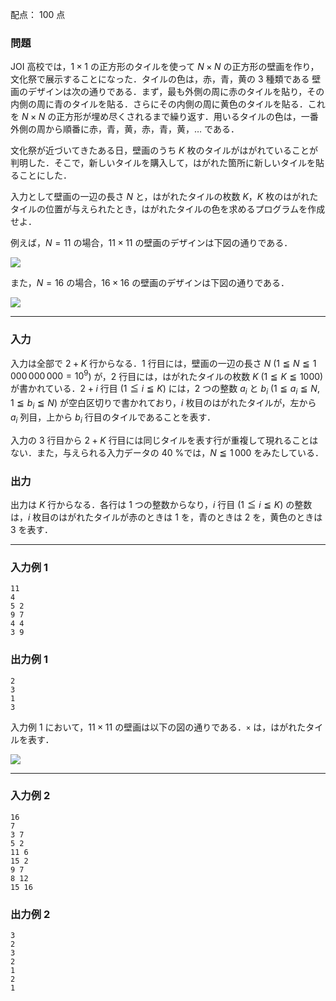 配点： $100$ 点

### 問題
JOI 高校では，$1 \times 1$ の正方形のタイルを使って $N \times N$ の正方形の壁画を作り，文化祭で展示することになった．タイルの色は，赤，青，黄の $3$ 種類である 壁画のデザインは次の通りである．まず，最も外側の周に赤のタイルを貼り，その内側の周に青のタイルを貼る．さらにその内側の周に黄色のタイルを貼る．これを $N \times N$ の正方形が埋め尽くされるまで繰り返す．用いるタイルの色は，一番外側の周から順番に赤，青，黄，赤，青，黄，$\ldots$ である．

文化祭が近づいてきたある日，壁画のうち $K$ 枚のタイルがはがれていることが判明した．そこで，新しいタイルを購入して，はがれた箇所に新しいタイルを貼ることにした．

入力として壁画の一辺の長さ $N$ と，はがれたタイルの枚数 $K$，$K$ 枚のはがれたタイルの位置が与えられたとき，はがれたタイルの色を求めるプログラムを作成せよ．

例えば，$N = 11$ の場合，$11 \times 11$ の壁画のデザインは下図の通りである．

![](https://img.atcoder.jp/joi2011yo/2011-yo-t3-fig01.png)

また，$N = 16$ の場合，$16 \times 16$ の壁画のデザインは下図の通りである．

![](https://img.atcoder.jp/joi2011yo/2011-yo-t3-fig02.png)

---

### 入力
入力は全部で $2 + K$ 行からなる．$1$ 行目には，壁画の一辺の長さ $N$ ($1 \leqq N \leqq 1\,000\,000\,000 = 10^9$) が，$2$ 行目には，はがれたタイルの枚数 $K$ ($1 \leqq K \leqq 1000$) が書かれている．$2 + i$ 行目 ($1 \leqq i \leqq K$) には，$2$ つの整数 $a_i$ と $b_i$ ($1 \leqq a_i \leqq N, 1 \leqq b_i \leqq N$) が空白区切りで書かれており，$i$ 枚目のはがれたタイルが，左から $a_i$ 列目，上から $b_i$ 行目のタイルであることを表す．

入力の $3$ 行目から $2 + K$ 行目には同じタイルを表す行が重複して現れることはない．また，与えられる入力データの $40$ %では，$N \leqq 1\,000$ をみたしている．

### 出力
出力は $K$ 行からなる．各行は $1$ つの整数からなり，$i$ 行目 ($1 \leqq i \leqq K$) の整数は，$i$ 枚目のはがれたタイルが赤のときは $1$ を，青のときは $2$ を，黄色のときは $3$ を表す．

---

### 入力例 1
~~~
11
4
5 2
9 7
4 4
3 9
~~~

### 出力例 1
~~~
2
3
1
3
~~~

入力例 $1$ において，$11 \times 11$ の壁画は以下の図の通りである．`×` は，はがれたタイルを表す．

![](https://img.atcoder.jp/joi2011yo/2011-yo-t3-fig03.png)

---

### 入力例 2
~~~
16
7
3 7
5 2
11 6
15 2
9 7
8 12
15 16
~~~

### 出力例 2
~~~
3
2
3
2
1
2
1
~~~
